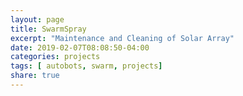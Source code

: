 ```yaml
---
layout: page
title: SwarmSpray
excerpt: "Maintenance and Cleaning of Solar Array"
date: 2019-02-07T08:08:50-04:00
categories: projects
tags: [ autobots, swarm, projects]
share: true
---
```

